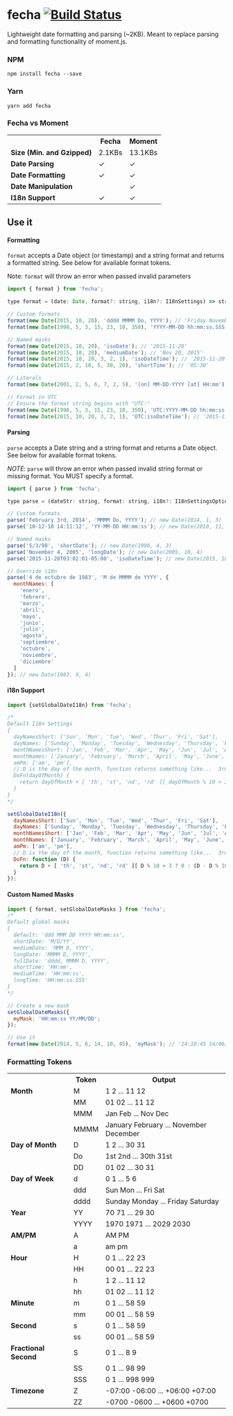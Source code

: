 # fecha [![Build Status](https://travis-ci.org/taylorhakes/fecha.svg?branch=master)](https://travis-ci.org/taylorhakes/fecha)

Lightweight date formatting and parsing (~2KB). Meant to replace parsing and formatting functionality of moment.js.

### NPM
```
npm install fecha --save
```
### Yarn
```
yarn add fecha
```

### Fecha vs Moment
<table class="table table-striped table-bordered">
  <tbody>
    <tr>
      <th></th>
      <th>Fecha</th>
      <th>Moment</th>
    </tr>
    <tr>
      <td><b>Size (Min. and Gzipped)</b></td>
      <td>2.1KBs</td>
      <td>13.1KBs</td>
    </tr>
    <tr>
      <td><b>Date Parsing</b></td>
      <td>&#x2713;</td>
      <td>&#x2713;</td>
    </tr>
    <tr>
      <td><b>Date Formatting</b></td>
      <td>&#x2713;</td>
      <td>&#x2713;</td>
    </tr>
    <tr>
      <td><b>Date Manipulation</b></td>
      <td></td>
      <td>&#x2713;</td>
    </tr>
    <tr>
      <td><b>I18n Support</b></td>
      <td>&#x2713;</td>
      <td>&#x2713;</td>
    </tr>
  </tbody>
</table>

## Use it

#### Formatting
`format` accepts a Date object (or timestamp) and a string format and returns a formatted string. See below for
available format tokens.

Note: `format` will throw an error when passed invalid parameters
```js
import { format } from 'fecha';

type format = (date: Date, format?: string, i18n?: I18nSettings) => str;

// Custom formats
format(new Date(2015, 10, 20), 'dddd MMMM Do, YYYY'); // 'Friday November 20th, 2015'
format(new Date(1998, 5, 3, 15, 23, 10, 350), 'YYYY-MM-DD hh:mm:ss.SSS A'); // '1998-06-03 03:23:10.350 PM'

// Named masks
format(new Date(2015, 10, 20), 'isoDate'); // '2015-11-20'
format(new Date(2015, 10, 20), 'mediumDate'); // 'Nov 20, 2015'
format(new Date(2015, 10, 20, 3, 2, 1), 'isoDateTime'); // '2015-11-20T03:02:01-05:00'
format(new Date(2015, 2, 10, 5, 30, 20), 'shortTime'); // '05:30'

// Literals
format(new Date(2001, 2, 5, 6, 7, 2, 5), '[on] MM-DD-YYYY [at] HH:mm'); // 'on 03-05-2001 at 06:07'

// Format in UTC
// Ensure the format string begins with "UTC:"
format(new Date(1998, 5, 3, 15, 23, 10, 350), 'UTC:YYYY-MM-DD hh:mm:ss.SSS A'); // '1998-06-03 08:23:10.350 PM'
format(new Date(2015, 10, 20, 3, 2, 1), 'UTC:isoDateTime'); // '2015-11-20T08:02:01+00:00'
```

#### Parsing
`parse` accepts a Date string and a string format and returns a Date object. See below for available format tokens.

*NOTE*: `parse` will throw an error when passed invalid string format or missing format. You MUST specify a format.
```js
import { parse } from 'fecha';

type parse = (dateStr: string, format: string, i18n?: I18nSettingsOptional) => Date|null;

// Custom formats
parse('February 3rd, 2014', 'MMMM Do, YYYY'); // new Date(2014, 1, 3)
parse('10-12-10 14:11:12', 'YY-MM-DD HH:mm:ss'); // new Date(2010, 11, 10, 14, 11, 12)

// Named masks
parse('5/3/98', 'shortDate'); // new Date(1998, 4, 3)
parse('November 4, 2005', 'longDate'); // new Date(2005, 10, 4)
parse('2015-11-20T03:02:01-05:00', 'isoDateTime'); // new Date(2015, 10, 20, 3, 2, 1)

// Override i18n
parse('4 de octubre de 1983', 'M de MMMM de YYYY', {
  monthNames: [
    'enero',
    'febrero',
    'marzo',
    'abril',
    'mayo',
    'junio',
    'julio',
    'agosto',
    'septiembre',
    'octubre',
    'noviembre',
    'diciembre'
  ]
}); // new Date(1983, 9, 4)
```

#### i18n Support
```js
import {setGlobalDateI18n} from 'fecha';

/*
Default I18n Settings
{
  dayNamesShort: ['Sun', 'Mon', 'Tue', 'Wed', 'Thur', 'Fri', 'Sat'],
  dayNames: ['Sunday', 'Monday', 'Tuesday', 'Wednesday', 'Thursday', 'Friday', 'Saturday'],
  monthNamesShort: ['Jan', 'Feb', 'Mar', 'Apr', 'May', 'Jun', 'Jul', 'Aug', 'Sep', 'Oct', 'Nov', 'Dec'],
  monthNames: ['January', 'February', 'March', 'April', 'May', 'June', 'July', 'August', 'September', 'October', 'November', 'December'],
  amPm: ['am', 'pm'],
  // D is the day of the month, function returns something like...  3rd or 11th
  DoFn(dayOfMonth) {
    return dayOfMonth + [ 'th', 'st', 'nd', 'rd' ][ dayOfMonth % 10 > 3 ? 0 : (dayOfMonth - dayOfMonth % 10 !== 10) * dayOfMonth % 10 ];
  }
}
*/

setGlobalDateI18n({
  dayNamesShort: ['Sun', 'Mon', 'Tue', 'Wed', 'Thur', 'Fri', 'Sat'],
  dayNames: ['Sunday', 'Monday', 'Tuesday', 'Wednesday', 'Thursday', 'Friday', 'Saturday'],
  monthNamesShort: ['Jan', 'Feb', 'Mar', 'Apr', 'May', 'Jun', 'Jul', 'Aug', 'Sep', 'Oct', 'Nov', 'Dec'],
  monthNames: ['January', 'February', 'March', 'April', 'May', 'June', 'July', 'August', 'September', 'October', 'November', 'December'],
  amPm: ['am', 'pm'],
  // D is the day of the month, function returns something like...  3rd or 11th
  DoFn: function (D) {
    return D + [ 'th', 'st', 'nd', 'rd' ][ D % 10 > 3 ? 0 : (D - D % 10 !== 10) * D % 10 ];
  }
});

```

#### Custom Named Masks
```js
import { format, setGlobalDateMasks } from 'fecha';
/*
Default global masks
{
  default: 'ddd MMM DD YYYY HH:mm:ss',
  shortDate: 'M/D/YY',
  mediumDate: 'MMM D, YYYY',
  longDate: 'MMMM D, YYYY',
  fullDate: 'dddd, MMMM D, YYYY',
  shortTime: 'HH:mm',
  mediumTime: 'HH:mm:ss',
  longTime: 'HH:mm:ss.SSS'
}
*/

// Create a new mask
setGlobalDateMasks({
  myMask: 'HH:mm:ss YY/MM/DD';
});

// Use it
format(new Date(2014, 5, 6, 14, 10, 45), 'myMask'); // '14:10:45 14/06/06'
```

### Formatting Tokens
<table class="table table-striped table-bordered">
  <tbody>
    <tr>
      <th></th>
      <th>Token</th>
      <th>Output</th>
    </tr>
    <tr>
      <td><b>Month</b></td>
      <td>M</td>
      <td>1 2 ... 11 12</td>
    </tr>
    <tr>
      <td></td>
      <td>MM</td>
      <td>01 02 ... 11 12</td>
    </tr>
    <tr>
      <td></td>
      <td>MMM</td>
      <td>Jan Feb ... Nov Dec</td>
    </tr>
    <tr>
      <td></td>
      <td>MMMM</td>
      <td>January February ... November December</td>
    </tr>
    <tr>
      <td><b>Day of Month</b></td>
      <td>D</td>
      <td>1 2 ... 30 31</td>
    </tr>
    <tr>
      <td></td>
      <td>Do</td>
      <td>1st 2nd ... 30th 31st</td>
    </tr>
    <tr>
      <td></td>
      <td>DD</td>
      <td>01 02 ... 30 31</td>
    </tr>
    <tr>
      <td><b>Day of Week</b></td>
      <td>d</td>
      <td>0 1 ... 5 6</td>
    </tr>
    <tr>
      <td></td>
      <td>ddd</td>
      <td>Sun Mon ... Fri Sat</td>
    </tr>
    <tr>
      <td></td>
      <td>dddd</td>
      <td>Sunday Monday ... Friday Saturday</td>
    </tr>
    <tr>
      <td><b>Year</b></td>
      <td>YY</td>
      <td>70 71 ... 29 30</td>
    </tr>
    <tr>
      <td></td>
      <td>YYYY</td>
      <td>1970 1971 ... 2029 2030</td>
    </tr>
    <tr>
      <td><b>AM/PM</b></td>
      <td>A</td>
      <td>AM PM</td>
    </tr>
    <tr>
      <td></td>
      <td>a</td>
      <td>am pm</td>
    </tr>
    <tr>
      <td><b>Hour</b></td>
      <td>H</td>
      <td>0 1 ... 22 23</td>
    </tr>
    <tr>
      <td></td>
      <td>HH</td>
      <td>00 01 ... 22 23</td>
    </tr>
    <tr>
      <td></td>
      <td>h</td>
      <td>1 2 ... 11 12</td>
    </tr>
    <tr>
      <td></td>
      <td>hh</td>
      <td>01 02 ... 11 12</td>
    </tr>
    <tr>
      <td><b>Minute</b></td>
      <td>m</td>
      <td>0 1 ... 58 59</td>
    </tr>
    <tr>
      <td></td>
      <td>mm</td>
      <td>00 01 ... 58 59</td>
    </tr>
    <tr>
      <td><b>Second</b></td>
      <td>s</td>
      <td>0 1 ... 58 59</td>
    </tr>
    <tr>
      <td></td>
      <td>ss</td>
      <td>00 01 ... 58 59</td>
    </tr>
    <tr>
      <td><b>Fractional Second</b></td>
      <td>S</td>
      <td>0 1 ... 8 9</td>
    </tr>
    <tr>
      <td></td>
      <td>SS</td>
      <td>0 1 ... 98 99</td>
    </tr>
    <tr>
      <td></td>
      <td>SSS</td>
      <td>0 1 ... 998 999</td>
    </tr>
    <tr>
      <td><b>Timezone</b></td>
      <td>Z</td>
      <td>
        -07:00 -06:00 ... +06:00 +07:00
      </td>
    </tr>
    <tr>
      <td><b></b></td>
      <td>ZZ</td>
      <td>
        -0700 -0600 ... +0600 +0700
      </td>
    </tr>
  </tbody>
</table>
